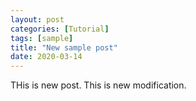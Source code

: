 ```yaml
---
layout: post
categories: [Tutorial]
tags: [sample]
title: "New sample post"
date: 2020-03-14
---
```


THis is new post.
This is new modification.
